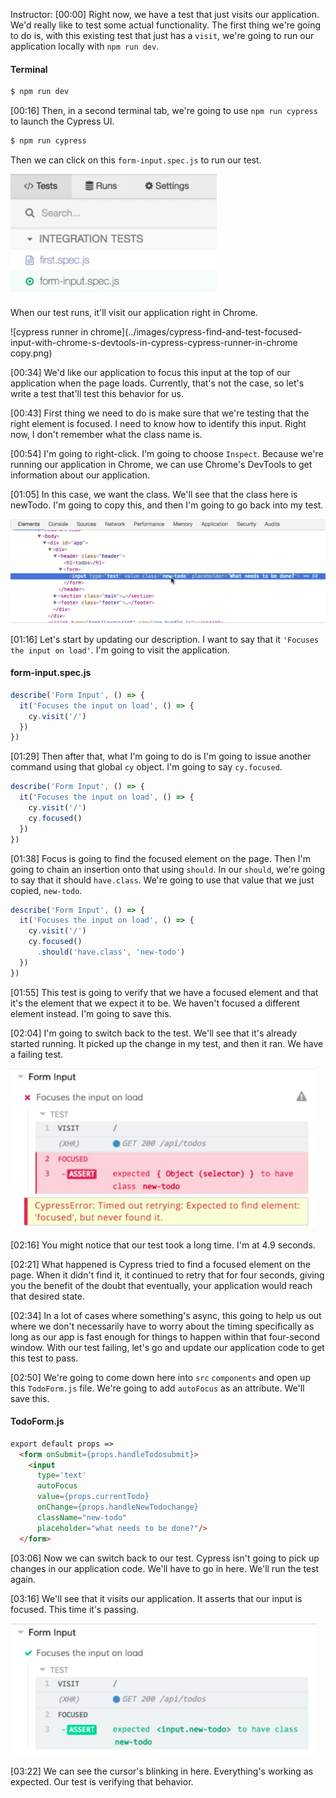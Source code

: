 Instructor: [00:00] Right now, we have a test that just visits our application. We'd really like to test some actual functionality. The first thing we're going to do is, with this existing test that just has a `visit`, we're going to run our application locally with `npm run dev`. 

#### Terminal
```Bash
$ npm run dev
```

[00:16] Then, in a second terminal tab, we're going to use `npm run cypress` to launch the Cypress UI. 

```Bash
$ npm run cypress
```

Then we can click on this `form-input.spec.js` to run our test. 

![form input in cypress](../images/cypress-find-and-test-focused-input-with-chrome-s-devtools-in-cypress-form-input-in-cypress.png)

When our test runs, it'll visit our application right in Chrome. 

![cypress runner in chrome](../images/cypress-find-and-test-focused-input-with-chrome-s-devtools-in-cypress-cypress-runner-in-chrome copy.png)

[00:34] We'd like our application to focus this input at the top of our application when the page loads. Currently, that's not the case, so let's write a test that'll test this behavior for us. 

[00:43] First thing we need to do is make sure that we're testing that the right element is focused. I need to know how to identify this input. Right now, I don't remember what the class name is. 

[00:54] I'm going to right-click. I'm going to choose `Inspect`. Because we're running our application in Chrome, we can use Chrome's DevTools to get information about our application. 

[01:05] In this case, we want the class. We'll see that the class here is newTodo. I'm going to copy this, and then I'm going to go back into my test. 

![class new-todo](../images/cypress-find-and-test-focused-input-with-chrome-s-devtools-in-cypress-class-new-todo.png)

[01:16] Let's start by updating our description. I want to say that it `'Focuses the input on load'`. I'm going to visit the application. 

#### form-input.spec.js
```javascript
describe('Form Input', () => {
  it('Focuses the input on load', () => {
    cy.visit('/')
  })
})
```


[01:29] Then after that, what I'm going to do is I'm going to issue another command using that global `cy` object. I'm going to say `cy.focused`. 

```javascript
describe('Form Input', () => {
  it('Focuses the input on load', () => {
    cy.visit('/')
    cy.focused()
  })
})
```

[01:38] Focus is going to find the focused element on the page. Then I'm going to chain an insertion onto that using `should`. In our `should`, we're going to say that it should `have.class`. We're going to use that value that we just copied, `new-todo`.

```javascript
describe('Form Input', () => {
  it('Focuses the input on load', () => {
    cy.visit('/')
    cy.focused()
      .should('have.class', 'new-todo')
  })
})
```

[01:55] This test is going to verify that we have a focused element and that it's the element that we expect it to be. We haven't focused a different element instead. I'm going to save this. 

[02:04] I'm going to switch back to the test. We'll see that it's already started running. It picked up the change in my test, and then it ran. We have a failing test. 

![Failing test](../images/cypress-find-and-test-focused-input-with-chrome-s-devtools-in-cypress-failing-rest.png)

[02:16] You might notice that our test took a long time. I'm at 4.9 seconds. 

[02:21] What happened is Cypress tried to find a focused element on the page. When it didn't find it, it continued to retry that for four seconds, giving you the benefit of the doubt that eventually, your application would reach that desired state. 

[02:34] In a lot of cases where something's async, this going to help us out where we don't necessarily have to worry about the timing specifically as long as our app is fast enough for things to happen within that four-second window. With our test failing, let's go and update our application code to get this test to pass. 

[02:50] We're going to come down here into `src` `components` and open up this `TodoForm.js` file. We're going to add `autoFocus` as an attribute. We'll save this. 

#### TodoForm.js
```html
export default props => 
  <form onSubmit={props.handleTodosubmit}>
    <input
      type='text'
      autoFocus
      value={props.currentTodo}
      onChange={props.handleNewTodochange}
      className="new-todo"
      placeholder="what needs to be done?"/>
  </form>
```

[03:06] Now we can switch back to our test. Cypress isn't going to pick up changes in our application code. We'll have to go in here. We'll run the test again. 

[03:16] We'll see that it visits our application. It asserts that our input is focused. This time it's passing. 

![passing test](../images/cypress-find-and-test-focused-input-with-chrome-s-devtools-in-cypress-passing-test.png)

[03:22] We can see the cursor's blinking in here. Everything's working as expected. Our test is verifying that behavior.